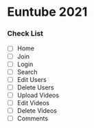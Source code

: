 # Euntube 2021

### Check List

- [ ] Home
- [ ] Join
- [ ] Login
- [ ] Search
- [ ] Edit Users
- [ ] Delete Users
- [ ] Upload Videos
- [ ] Edit Videos
- [ ] Delete Videos
- [ ] Comments
